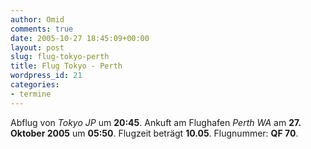 ```yaml
---
author: Omid
comments: true
date: 2005-10-27 18:45:09+00:00
layout: post
slug: flug-tokyo-perth
title: Flug Tokyo - Perth
wordpress_id: 21
categories:
- termine
---
```


Abflug von _Tokyo JP_ um **20:45**.
Ankuft am Flughafen _Perth WA_ am **27. Oktober 2005** um **05:50**.
Flugzeit beträgt **10.05**.
Flugnummer:  **QF 70**.
